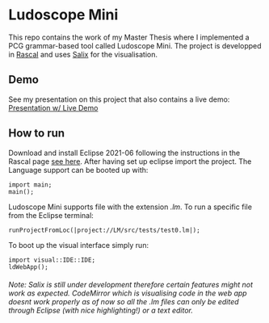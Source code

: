 # Ludoscope Mini

This repo contains the work of my Master Thesis where I implemented a PCG grammar-based tool called Ludoscope Mini.
The project is developped in [Rascal](https://github.com/usethesource/rascal) and uses [Salix](https://github.com/usethesource/salix/tree/master/src/salix) for the visualisation.

## Demo
See my presentation on this project that also contains a live demo: [Presentation w/ Live Demo](https://docs.google.com/presentation/d/1387RVi-5UTOrVJuMibAJQ46U77o3A0rIzPalEXBfpY8/edit?usp=share_link)

## How to run
Download and install Eclipse 2021-06 following the instructions in the Rascal page [see here](https://www.rascal-mpl.org/start/).
After having set up eclipse import the project.
The Language support can be booted up with:
```
import main;
main();
```
Ludoscope Mini supports file with the extension _.lm_. To run a specific file from the Eclipse terminal:
```
runProjectFromLoc(|project://LM/src/tests/test0.lm|);
``` 
 
To boot up the visual interface simply run:
```
import visual::IDE::IDE;
ldWebApp();
```
###### _Note:_ Salix is still under development therefore certain features might not work as expected. CodeMirror which is visualising code in the web app doesnt work properly as of now so all the .lm files can only be edited through Eclipse (with nice highlighting!) or a text editor.
